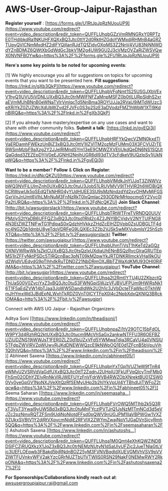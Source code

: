 # 

# AWS-User-Group-Jaipur-Rajasthan


𝐑𝐞𝐠𝐢𝐬𝐭𝐞𝐫 𝐲𝐨𝐮𝐫𝐬𝐞𝐥𝐟 : [https://forms.gle/U1RtJpJpRzNUouUP9](https://www.youtube.com/redirect?event=video_description&redir_token=QUFFLUhqbGZzVmRMNGRxY0RPTzE0THdibkdRa1NKUHFXQXxBQ3Jtc0ttY2d0RktHZGdoYWMxdjRHMnB4aGRZTUpyQVlCNmMxdHZ2dlFYQjllanRJdTQ1ZjdyOXpMS3Z2NnV4VU83NjNNWDdYZnBDMjZ6QWtXbGdWdGc3bkV1M2g4UW9GU2J3cVMzOVZaRjZWSVQwX0NVNFBOYw&q=https%3A%2F%2Fforms.gle%2FU1RtJpJpRzNUouUP9)

𝐇𝐞𝐫𝐞'𝐬 𝐬𝐨𝐦𝐞 𝐤𝐞𝐲 𝐩𝐨𝐢𝐧𝐭𝐬 𝐭𝐨 𝐛𝐞 𝐧𝐨𝐭𝐞𝐝 𝐟𝐨𝐫 𝐮𝐩𝐜𝐨𝐦𝐢𝐧𝐠 𝐞𝐯𝐞𝐧𝐭𝐬:

[1] We highly encourage you all for suggestions on topics for upcoming events that you want to be presented here.
𝐅𝐢𝐥𝐥 𝐬𝐮𝐠𝐠𝐞𝐬𝐭𝐢𝐨𝐧𝐬:
[https://lnkd.in/gXb3QkP](https://www.youtube.com/redirect?event=video_description&redir_token=QUFFLUhqbVFqNmt1S25USGJXbVExV1hyQ1lUVU5jVDNLUXxBQ3Jtc0trMWlFNFZaMnpMSFZ0b0tILURpSldhS2xraEVmMUhBNnB0eWNaTVlrVmlqcTd5NnBma3ROYUJJa2RVaU9iMTdWUzc3eXRiYkZ0ZUZWcXdUbWZvd2FJVFc0S3p2SzE3aDVodzFMZ1hWbW1XTl9KdnBIRQ&q=https%3A%2F%2Flnkd.in%2FgXb3QkP)

[2] If you already have mastery/expertise on any use cases and want to share with other community folks.
𝐒𝐮𝐛𝐦𝐢𝐭 𝐚 𝐭𝐚𝐥𝐤:
[https://lnkd.in/gvEQj3j](https://www.youtube.com/redirect?event=video_description&redir_token=QUFFLUhqbHRFYkQwcVZMN0kxdTlVaERDamhFWEkzUnBjZ3xBQ3Jtc0ttV1llZVlTM2ozMzFUMm03X3FCVUZrTE9WSmMzbF9aXzg2Y2JJelRlMndSYm13eE9CMWZXVEtiUkdQeDN6NS1SQUtQaGdqd3ZEZEpDYjV0eEJGNHI2NnlhUGR6dl93dTV3cFdkeV9UQzlpSy1jUkNpWQ&q=https%3A%2F%2Flnkd.in%2FgvEQj3j)

𝐖𝐚𝐧𝐭 𝐭𝐨 𝐛𝐞 𝐚 𝐦𝐞𝐦𝐛𝐞𝐫?
𝐅𝐨𝐥𝐥𝐨𝐰 & 𝐂𝐥𝐢𝐜𝐤 𝐨𝐧 𝐑𝐞𝐠𝐢𝐬𝐭𝐞𝐫: [https://lnkd.in/dNcQKZU](https://www.youtube.com/redirect?event=video_description&redir_token=QUFFLUhqbVlMdkJnYUJqT3ZiNWVzbWQ3NVFiLUlmZnh0UXxBQ3Jtc0tuU3JobS1LRUVMVV9ITHVlR2h6WDBiQXhCRWswUk5qSEdQTkNHR04yYUdHUEE3SU9sMzNndzdYd2xvOHMyMjFGSGxrVnJnUmt6VlhLMnNuM3FnNzRkT0lxQmlac293ODNrMHpocmg5Y2Vyc0lPa2tURQ&q=https%3A%2F%2Flnkd.in%2FdNcQKZU)
𝐉𝐨𝐢𝐧 𝐒𝐥𝐚𝐜𝐤 𝐂𝐡𝐚𝐧𝐧𝐞𝐥: [http://bit.ly/awsugjprslack](https://www.youtube.com/redirect?event=video_description&redir_token=QUFFLUhqbTRtWTFreTVRNDQ0UUVPMzlyS2tYaDB6UFFQZ3xBQ3Jtc0tsd1RId2c4Z2JNYlBCVjdvV2NYTUlFNG84N3EtZWZTNlFwTG1PdlpaS0xQdzhHVkkzZHdZcElHZDVpb0ZsUDBGLTF4dnc4NGZQb1dmbU8yeTdoVDRFeG9LQXlEc3Z2b2VJSk5wMXVubmlsY25hSzhXTQ&q=http%3A%2F%2Fbit.ly%2Fawsugjprslack)
𝐓𝐰𝐢𝐭𝐭𝐞𝐫: [https://twitter.com/awsugjaipur](https://www.youtube.com/redirect?event=video_description&redir_token=QUFFLUhqbUhmTjVsT1hKeTd2aGQzOXNIVWRwWk1sZktCUXxBQ3Jtc0tsQzIxUXdiaUhENnBSQzRvcGlraGRUTEpMS1lrZFFyNktPSDc5TlRQcnBac3pNT09kM2pwYkJRTDNKRllmckVHal9kOUd2WjdVUEdvdG9pTlhhdkRuTDNDZ21NbDRmOXJBbTZWaXdKMU93OHI0RjFjMA&q=https%3A%2F%2Ftwitter.com%2Fawsugjaipur)
𝐘𝐨𝐮𝐓𝐮𝐛𝐞 𝐂𝐡𝐚𝐧𝐧𝐞𝐥: [http://bit.ly/awsugjpr](https://www.youtube.com/redirect?event=video_description&redir_token=QUFFLUhqa2t2RmtIYTU4U2ZKbzctQThUaS00V0ZvcjYxZ3xBQ3Jtc0tuS3FWNGpiSWJzVFJBVUFPUm9HWlRsNk16T1F5aEdZVW14bTJaa3JoWW5DandIdWk2U2h1c3JVbDcteTFaWkc0TkhIWmJHYmxWd3JBdEpNLWxhTkRDZ0VnT0lCYTFpX0l4c2NpbXdxQXNlQ3BRcklOMA&q=http%3A%2F%2Fbit.ly%2Fawsugjpr)

Connect with AWS UG Jaipur - Rajasthan Organizers:

Aditya Soni
[[https://www.linkedin.com/in/theadisoni/](https://www.youtube.com/redirect?event=video_description&redir_token=QUFFLUhqbnpaZi1tV29OTC15bFdOLW9PY3d4RzhRQ2ktUXxBQ3Jtc0tucm9McVhSaGx2ankwNTFFU3R6OEFBZUZiUDZNS19jWWJsT1FER0ZLZ0d1bUZxVFd5YWMwaTdja3RCaVU4a0VNSlU5TFdpZWVIRVZpWUwyRjJKdDNEWWQzcE9kNWpOQ1E0d1ZFcnB5bVpuVjh1Q0hIVQ&q=https%3A%2F%2Fwww.linkedin.com%2Fin%2Ftheadisoni%2F)]
Abhineet Saxena
[[https://www.linkedin.com/in/abhineet05/](https://www.youtube.com/redirect?event=video_description&redir_token=QUFFLUhqbnYxTGp1VUZ1eW9fTnR4eWMyU2VSRVdVaGdfUXxBQ3Jtc0ttT2ZqdnJ2UHpIU3FkUFVqQlcyTmFMb0FhSm02ODhYZEIyRnNkVlRJWEFUYzFnVFdrWVB4RWZObXNrektBU01ZSW00Vy0yeGpGV1NoNXJVeXItQzRfSEMyUHp2b2hIYkVpUjl4YTBhdlJjTWFoZ2tqcw&q=https%3A%2F%2Fwww.linkedin.com%2Fin%2Fabhineet05%2F)]
Seema Saharan
[[https://www.linkedin.com/in/seemasaha...](https://www.youtube.com/redirect?event=video_description&redir_token=QUFFLUhqbFVrOWQ5MTlhb2k5Q3RxT3VuT3Ywal9yUW5Bd3xBQ3Jtc0tuMnFYczlPVTJrQ1JsNzM1TmNCd3d5eVJZc2pzNmxRQTZFSm9UdjNoNlotdFFsd0pQWV9nUGJPM1lIaVBPWGw1VXZ0ZUkxSVBtV1Y2djRtVXpvcmNidjE2RFVIX2ZWYmZwajNqV1JGaDVnSjcyRmh5QQ&q=https%3A%2F%2Fwww.linkedin.com%2Fin%2Fseemasaharan%2F)]
Ashutosh Saxena [[https://www.linkedin.com/in/ashutoshs...](https://www.youtube.com/redirect?event=video_description&redir_token=QUFFLUhqa1M0Qmt4eXhKQWZlNDBDSlFCZjRUQXkzX1JqZ3xBQ3Jtc0trNEMzNUtyN1dSaUIyUFZjc2JueTNlaGtLVjc3UEFLOEpwb3FBakd5bjRNdnBOZ25yM3FVNVBqdldXUEVGMVhVSV9pVVZlWTFUVnkyWFV2akYzcGRrNUZTbU1VTWlIS0RSN29NakF0NEMwRWY2RkpONA&q=https%3A%2F%2Fwww.linkedin.com%2Fin%2Fashutoshsaxena27%2F)]

𝐅𝐨𝐫 𝐒𝐩𝐨𝐧𝐬𝐨𝐫𝐬𝐡𝐢𝐩𝐬/𝐂𝐨𝐥𝐥𝐚𝐛𝐨𝐫𝐚𝐭𝐢𝐨𝐧𝐬 𝐤𝐢𝐧𝐝𝐥𝐲 𝐫𝐞𝐚𝐜𝐡 𝐨𝐮𝐭 𝐚𝐭:  awsusergroupjaipur.raj@gmail.com
